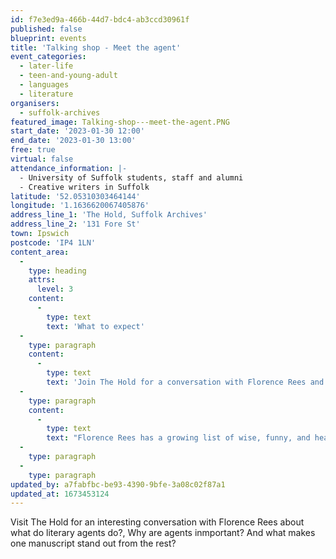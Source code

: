 ```yaml
---
id: f7e3ed9a-466b-44d7-bdc4-ab3ccd30961f
published: false
blueprint: events
title: 'Talking shop - Meet the agent'
event_categories:
  - later-life
  - teen-and-young-adult
  - languages
  - literature
organisers:
  - suffolk-archives
featured_image: Talking-shop---meet-the-agent.PNG
start_date: '2023-01-30 12:00'
end_date: '2023-01-30 13:00'
free: true
virtual: false
attendance_information: |-
  - University of Suffolk students, staff and alumni
  - Creative writers in Suffolk
latitude: '52.05310303464144'
longitude: '1.1636620067405876'
address_line_1: 'The Hold, Suffolk Archives'
address_line_2: '131 Fore St'
town: Ipswich
postcode: 'IP4 1LN'
content_area:
  -
    type: heading
    attrs:
      level: 3
    content:
      -
        type: text
        text: 'What to expect'
  -
    type: paragraph
    content:
      -
        type: text
        text: 'Join The Hold for a conversation with Florence Rees and find out more about who literary agents are, what they do and how important is their role in the publishing of books.'
  -
    type: paragraph
    content:
      -
        type: text
        text: "Florence Rees has a growing list of wise, funny, and heart-breaking fiction and nonfiction authors, including Jaspreet Kaur, BROWN GIRL LIKE ME; Rachel Thompson, ROUGH; and Philip Ellis, LOVE & OTHER SCAMS. Florence started her career as an assistant at A.M. Heath: she is now one of the Bookseller’s 2022 Rising Stars. Read more about Florence \_"
  -
    type: paragraph
  -
    type: paragraph
updated_by: a7fabfbc-be93-4390-9bfe-3a08c02f87a1
updated_at: 1673453124
---
```

Visit The Hold for an interesting conversation with Florence Rees about what do literary agents do?, Why are agents inmportant? And what makes one manuscript stand out from the rest?